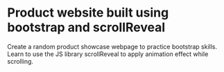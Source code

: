 # Product website built using bootstrap and scrollReveal

Create a random product showcase webpage to practice bootstrap skills. Learn to use the JS library scrollReveal to apply animation effect while scrolling.
